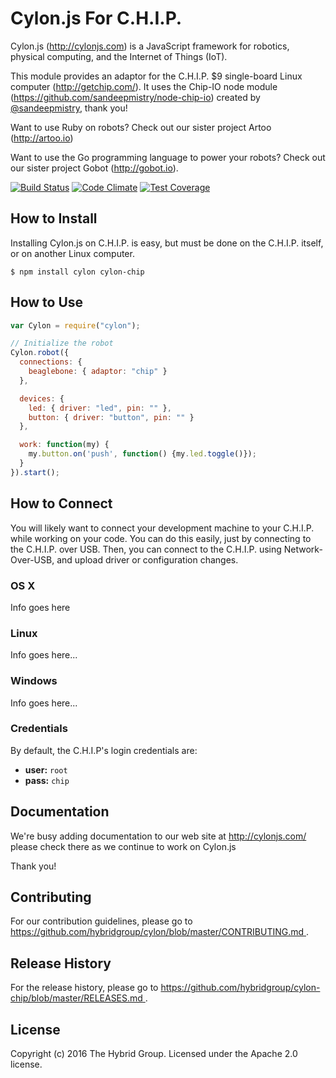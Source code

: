 # Cylon.js For C.H.I.P.

Cylon.js (http://cylonjs.com) is a JavaScript framework for robotics, physical computing, and the Internet of Things (IoT).

This module provides an adaptor for the C.H.I.P. $9 single-board Linux computer (http://getchip.com/). It uses the Chip-IO node module (https://github.com/sandeepmistry/node-chip-io) created by [@sandeepmistry](https://github.com/sandeepmistry), thank you!

Want to use Ruby on robots? Check out our sister project Artoo (http://artoo.io)

Want to use the Go programming language to power your robots? Check out our sister project Gobot (http://gobot.io).

[![Build Status](https://secure.travis-ci.org/hybridgroup/cylon-chip.png?branch=master)](http://travis-ci.org/hybridgroup/cylon-chip) [![Code Climate](https://codeclimate.com/github/hybridgroup/cylon-chip/badges/gpa.svg)](https://codeclimate.com/github/hybridgroup/cylon-chip) [![Test Coverage](https://codeclimate.com/github/hybridgroup/cylon-chip/badges/coverage.svg)](https://codeclimate.com/github/hybridgroup/cylon-chip)

## How to Install

Installing Cylon.js on C.H.I.P. is easy, but must be done on the C.H.I.P. itself, or on another Linux computer.

    $ npm install cylon cylon-chip

## How to Use

```javascript
var Cylon = require("cylon");

// Initialize the robot
Cylon.robot({
  connections: {
    beaglebone: { adaptor: "chip" }
  },

  devices: {
    led: { driver: "led", pin: "" },
    button: { driver: "button", pin: "" }
  },

  work: function(my) {
    my.button.on('push', function() {my.led.toggle()});
  }
}).start();
```

## How to Connect

You will likely want to connect your development machine to your C.H.I.P. while working on your code. You can do this easily, just by connecting to the C.H.I.P. over USB. Then, you can connect to the C.H.I.P. using Network-Over-USB, and upload driver or configuration changes.

### OS X

Info goes here

### Linux

Info goes here...

### Windows

Info goes here...

### Credentials

By default, the C.H.I.P's login credentials are:

- **user:** `root`
- **pass:** `chip`

## Documentation

We're busy adding documentation to our web site at http://cylonjs.com/ please check there as we continue to work on Cylon.js

Thank you!

## Contributing

For our contribution guidelines, please go to [https://github.com/hybridgroup/cylon/blob/master/CONTRIBUTING.md
](https://github.com/hybridgroup/cylon/blob/master/CONTRIBUTING.md
).

## Release History

For the release history, please go to [https://github.com/hybridgroup/cylon-chip/blob/master/RELEASES.md
](https://github.com/hybridgroup/cylon-chip/blob/master/RELEASES.md
).

## License
Copyright (c) 2016 The Hybrid Group. Licensed under the Apache 2.0 license.
